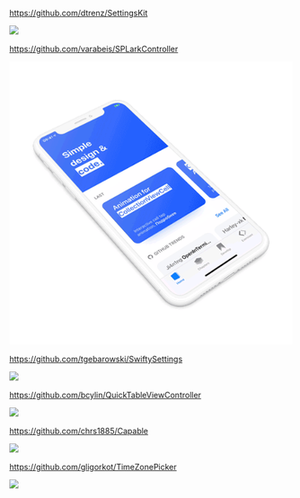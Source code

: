 https://github.com/dtrenz/SettingsKit

![](https://raw.githubusercontent.com/dtrenz/SettingsKit/develop/Screenshots/how-it-works.png)

https://github.com/varabeis/SPLarkController

![](https://github.com/ivanvorobei/SPLarkController/raw/master/Resources/Preview.gif)

https://github.com/tgebarowski/SwiftySettings

![](https://github.com/tgebarowski/SwiftySettings/raw/master/doc/SwiftySettings-Preview.png)

https://github.com/bcylin/QuickTableViewController

![](https://raw.githubusercontent.com/bcylin/QuickTableViewController/gh-pages/img/screenshots.png)

https://github.com/chrs1885/Capable

![](https://github.com/chrs1885/Capable/raw/develop/Documentation/Images/features_example_app.png)

https://github.com/gligorkot/TimeZonePicker

![](https://github.com/gligorkot/TimeZonePicker/raw/master/Screenshots/Screenshot.png)

